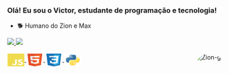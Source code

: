 ### Olá! Eu sou o Victor, estudante de programação e tecnologia!
<!---<a href="https://www.linkedin.com/in/rafaella-ballerini-45875016a" target="_blank"><img src="https://img.shields.io/badge/-LinkedIn-%230077B5?style=for-the-badge&logo=linkedin&logoColor=white" target="_blank">-->

- 🐕 Humano do Zion e Max

<div>
  <a href="https://github.com/ZionODog">
  <img height="180em" src="https://github-readme-stats.vercel.app/api?username=ZionODog&show_icons=true&theme=dark&include_all_commits=true&count_private=true"/>
  <img height="180em" src="https://github-readme-stats.vercel.app/api/top-langs/?username=ZionODog&layout=compact&langs_count=7&theme=dark"/>
</div>
<div style="display: inline_block"><br>
  <img align="center" alt="Zion-Js" height="30" width="40" src="https://raw.githubusercontent.com/devicons/devicon/master/icons/javascript/javascript-plain.svg">
  <img align="center" alt="Zion-HTML" height="30" width="40" src="https://raw.githubusercontent.com/devicons/devicon/master/icons/html5/html5-original.svg">
  <img align="center" alt="Zion-CSS" height="30" width="40" src="https://raw.githubusercontent.com/devicons/devicon/master/icons/css3/css3-original.svg">
  <img align="center" alt="Zion-Python" height="30" width="40" src="https://raw.githubusercontent.com/devicons/devicon/master/icons/python/python-original.svg">
  <img align="right" alt="Zion-gif" height="150" style="border-radius:50px;" src="https://c.tenor.com/8QO0Qk29p28AAAAM/sett-berrinche.gif">
</div>

##
  
 
  
